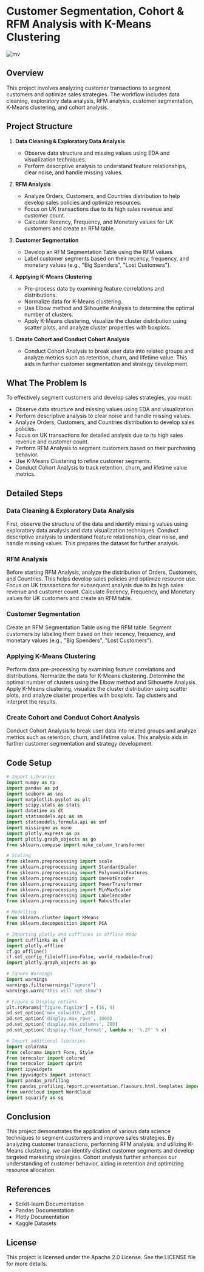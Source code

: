 # Customer Segmentation, Cohort & RFM Analysis with K-Means Clustering
 ![mv](gg.webp)
## Overview
This project involves analyzing customer transactions to segment customers and optimize sales strategies. The workflow includes data cleaning, exploratory data analysis, RFM analysis, customer segmentation, K-Means clustering, and cohort analysis.

## Project Structure
1. **Data Cleaning & Exploratory Data Analysis**
   - Observe data structure and missing values using EDA and visualization techniques.
   - Perform descriptive analysis to understand feature relationships, clear noise, and handle missing values.

2. **RFM Analysis**
   - Analyze Orders, Customers, and Countries distribution to help develop sales policies and optimize resources.
   - Focus on UK transactions due to its high sales revenue and customer count.
   - Calculate Recency, Frequency, and Monetary values for UK customers and create an RFM table.

3. **Customer Segmentation**
   - Develop an RFM Segmentation Table using the RFM values.
   - Label customer segments based on their recency, frequency, and monetary values (e.g., "Big Spenders", "Lost Customers").

4. **Applying K-Means Clustering**
   - Pre-process data by examining feature correlations and distributions.
   - Normalize data for K-Means clustering.
   - Use Elbow method and Silhouette Analysis to determine the optimal number of clusters.
   - Apply K-Means clustering, visualize the cluster distribution using scatter plots, and analyze cluster properties with boxplots.

5. **Create Cohort and Conduct Cohort Analysis**
   - Conduct Cohort Analysis to break user data into related groups and analyze metrics such as retention, churn, and lifetime value. This aids in further customer segmentation and strategy development.

## What The Problem Is
To effectively segment customers and develop sales strategies, you must:
- Observe data structure and missing values using EDA and visualization.
- Perform descriptive analysis to clear noise and handle missing values.
- Analyze Orders, Customers, and Countries distribution to develop sales policies.
- Focus on UK transactions for detailed analysis due to its high sales revenue and customer count.
- Perform RFM Analysis to segment customers based on their purchasing behavior.
- Use K-Means Clustering to refine customer segments.
- Conduct Cohort Analysis to track retention, churn, and lifetime value metrics.

## Detailed Steps

### Data Cleaning & Exploratory Data Analysis
First, observe the structure of the data and identify missing values using exploratory data analysis and data visualization techniques. Conduct descriptive analysis to understand feature relationships, clear noise, and handle missing values. This prepares the dataset for further analysis.

### RFM Analysis
Before starting RFM Analysis, analyze the distribution of Orders, Customers, and Countries. This helps develop sales policies and optimize resource use. Focus on UK transactions for subsequent analysis due to its high sales revenue and customer count. Calculate Recency, Frequency, and Monetary values for UK customers and create an RFM table.

### Customer Segmentation
Create an RFM Segmentation Table using the RFM table. Segment customers by labeling them based on their recency, frequency, and monetary values (e.g., "Big Spenders", "Lost Customers").

### Applying K-Means Clustering
Perform data pre-processing by examining feature correlations and distributions. Normalize the data for K-Means clustering. Determine the optimal number of clusters using the Elbow method and Silhouette Analysis. Apply K-Means clustering, visualize the cluster distribution using scatter plots, and analyze cluster properties with boxplots. Tag clusters and interpret the results.

### Create Cohort and Conduct Cohort Analysis
Conduct Cohort Analysis to break user data into related groups and analyze metrics such as retention, churn, and lifetime value. This analysis aids in further customer segmentation and strategy development.

## Code Setup

```python
# Import Libraries
import numpy as np
import pandas as pd 
import seaborn as sns
import matplotlib.pyplot as plt
import scipy.stats as stats
import datetime as dt
import statsmodels.api as sm
import statsmodels.formula.api as smf
import missingno as msno 
import plotly.express as px
import plotly.graph_objects as go
from sklearn.compose import make_column_transformer

# Scaling
from sklearn.preprocessing import scale 
from sklearn.preprocessing import StandardScaler
from sklearn.preprocessing import PolynomialFeatures 
from sklearn.preprocessing import OneHotEncoder
from sklearn.preprocessing import PowerTransformer 
from sklearn.preprocessing import MinMaxScaler
from sklearn.preprocessing import LabelEncoder
from sklearn.preprocessing import RobustScaler

# Modelling
from sklearn.cluster import KMeans
from sklearn.decomposition import PCA

# Importing plotly and cufflinks in offline mode
import cufflinks as cf
import plotly.offline
cf.go_offline()
cf.set_config_file(offline=False, world_readable=True)
import plotly.graph_objects as go

# Ignore Warnings
import warnings
warnings.filterwarnings("ignore")
warnings.warn("this will not show")

# Figure & Display options
plt.rcParams["figure.figsize"] = (16, 9)
pd.set_option('max_colwidth',200)
pd.set_option('display.max_rows', 1000)
pd.set_option('display.max_columns', 200)
pd.set_option('display.float_format', lambda x: '%.2f' % x)

# Import additional libraries
import colorama
from colorama import Fore, Style
from termcolor import colored
from termcolor import cprint
import ipywidgets
from ipywidgets import interact
import pandas_profiling
from pandas_profiling.report.presentation.flavours.html.templates import create_html_assets
from wordcloud import WordCloud
import squarify as sq
```
## Conclusion
This project demonstrates the application of various data science techniques to segment customers and improve sales strategies. By analyzing customer transactions, performing RFM analysis, and utilizing K-Means clustering, we can identify distinct customer segments and develop targeted marketing strategies. Cohort analysis further enhances our understanding of customer behavior, aiding in retention and optimizing resource allocation.

## References
- Scikit-learn Documentation
- Pandas Documentation
- Plotly Documentation
- Kaggle Datasets

## License
This project is licensed under the Apache 2.0 License. See the LICENSE file for more details.


